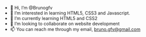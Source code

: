 - 👋 Hi, I’m @Brunogfv
- 👀 I’m interested in learning HTML5, CSS3 and Javascript.
- 🌱 I’m currently learning HTML5 and CSS2
- 💞️ I’m looking to collaborate on website development
- 📫 You can reach me through my email, bruno.gfv@gmail.com

<!---
Brunogfv/Brunogfv is a ✨ special ✨ repository because its `README.md` (this file) appears on your GitHub profile.
You can click the Preview link to take a look at your changes.
--->
